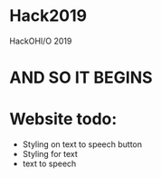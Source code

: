 # Hack2019
HackOHI/O 2019

# AND SO IT BEGINS


# Website todo:
* Styling on text to speech button
* Styling for text
* text to speech
